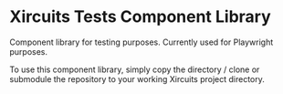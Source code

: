 # Xircuits Tests Component Library

Component library for testing purposes. Currently used for Playwright purposes.

To use this component library, simply copy the directory / clone or submodule the repository to your working Xircuits project directory.